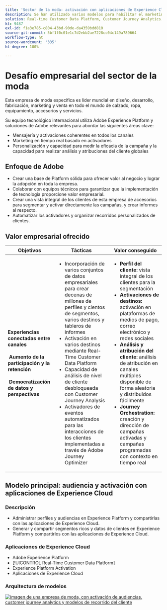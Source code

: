 ```yaml
---
title: 'Sector de la moda: activación con aplicaciones de Experience Cloud'
description: Se han utilizado varios modelos para habilitar el marketing en tiempo real, activación en canales múltiples y análisis en canales múltiples.
solution: Real-time Customer Data Platform, Customer Journey Analytics, Journey Orchestration
kt: 9487
exl-id: f1a3e785-c804-43bd-90de-da4359bdd810
source-git-commit: 5bf1f0c01e1c7d2ebb2ae7228cc04c149a789664
workflow-type: ht
source-wordcount: '335'
ht-degree: 100%

---
```


# Desafío empresarial del sector de la moda

Esta empresa de moda específica es líder mundial en diseño, desarrollo, fabricación, marketing y venta en todo el mundo de calzado, ropa, equipamiento, accesorios y servicios.

Su equipo tecnológico internacional utiliza Adobe Experience Platform y soluciones de Adobe relevantes para abordar las siguientes áreas clave:

* Mensajería y activaciones coherentes en todos los canales
* Marketing en tiempo real basado en activadores
* Personalización y capacidad para medir la eficacia de la campaña y la capacidad para realizar análisis y atribuciones del cliente globales

## Enfoque de Adobe

* Crear una base de Platform sólida para ofrecer valor al negocio y lograr la adopción en toda la empresa.
* Colaborar con equipos técnicos para garantizar que la implementación de tecnología proporcione valor empresarial.
* Crear una vista integral de los clientes de esta empresa de accesorios para segmentar y activar directamente las campañas, y crear informes al respecto.
* Automatizar los activadores y organizar recorridos personalizados de clientes.

## Valor empresarial ofrecido

| Objetivos | Tácticas | Valor conseguido |
|---|---|---|
| **Experiencias conectadas entre canales **<br></br>** Aumento de la participación y la retención **<br></br>** Democratización de datos y perspectivas**</ul> | <ul><li>Incorporación de varios conjuntos de datos empresariales para crear decenas de millones de perfiles y cientos de segmentos, varios destinos y tableros de informes</li><li>Activación en varios destinos mediante Real-Time Customer Data Platform</li><li>Capacidad de análisis de nivel de cliente desbloqueada con Customer Journey Analysis</li><li>Activadores de eventos automatizados para las interacciones de los clientes implementadas a través de Adobe Journey Optimizer</li></ul> | <ul><li><strong> Perfil del cliente: </strong>vista integral de los clientes para la segmentación</li><li><strong>Activaciones de destinos: </strong>activación en plataformas de medios de pago, correo electrónico y redes sociales</li><li><strong>Análisis y atribución del cliente: </strong>análisis de atribución en canales múltiples disponible de forma aleatoria y distribuidos fácilmente<li><strong>Journey Orchestration: </strong> creación y dirección de campañas activadas y campañas programadas con contexto en tiempo real</li></ul> |

## Modelo principal: audiencia y activación con aplicaciones de Experience Cloud

### Descripción

<ul><li>Administrar perfiles y audiencias en Experience Platform y compartirlas con las aplicaciones de Experience Cloud.</li><li>Generar y compartir segmentos ricos y datos de clientes en Experience Platform y compartirlos con las aplicaciones de Experience Cloud.</li></ul>

### Aplicaciones de Experience Cloud

<ul><li>Adobe Experience Platform   </li><li>[!UICONTROL Real-Time Customer Data Platform]</li><li>Experience Platform Activation</li><li>Aplicaciones de Experience Cloud</li></ul>

### Arquitectura de modelos

<a href="https://experienceleague.adobe.com/docs/blueprints-learn/architecture/audience-activation/platform-and-applications.html?lang=es"><img alt="imagen de una empresa de moda, con activación de audiencias, customer journey analytics y modelos de recorrido del cliente" src="https://experienceleague.adobe.com/docs/blueprints-learn/assets/aep+apps.svg?lang=en" class="modal-image"/></a>
